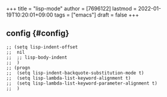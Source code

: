 +++
title = "lisp-mode"
author = [7696122]
lastmod = 2022-01-19T10:20:01+09:00
tags = ["emacs"]
draft = false
+++

## config {#config}

```elisp
;; (setq lisp-indent-offset
;;  nil
;;  ;; lisp-body-indent
;;  )
;; (progn
;;  (setq lisp-indent-backquote-substitution-mode t)
;;  (setq lisp-lambda-list-keyword-alignment t)
;;  (setq lisp-lambda-list-keyword-parameter-alignment t)
;;  )
```
